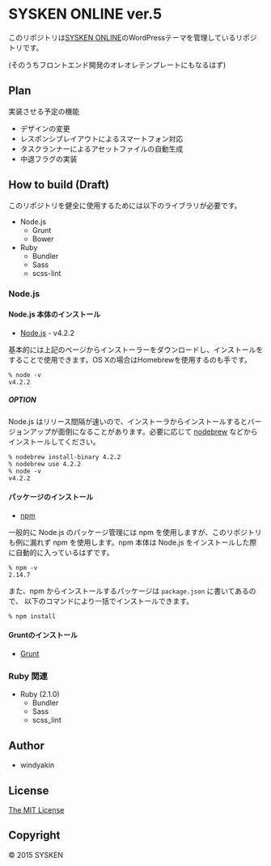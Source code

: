 # SYSKEN ONLINE ver.5

このリポジトリは[SYSKEN ONLINE](http://sysken.org/)のWordPressテーマを管理しているリポジトリです。

(そのうちフロントエンド開発のオレオレテンプレートにもなるはず)

## Plan

実装させる予定の機能

 * デザインの変更
 * レスポンシブレイアウトによるスマートフォン対応
 * タスクランナーによるアセットファイルの自動生成
 * 中退フラグの実装


## How to build (Draft)

このリポジトリを健全に使用するためには以下のライブラリが必要です。

 * Node.js
   * Grunt
   * Bower
 * Ruby
   * Bundler
   * Sass
   * scss-lint

### Node.js

#### Node.js 本体のインストール

 * [Node.js](https://nodejs.org/en/) - v4.2.2

基本的には上記のページからインストーラーをダウンロードし、インストールをすることで使用できます。OS Xの場合はHomebrewを使用するのも手です。

```
% node -v
v4.2.2
```

##### OPTION

Node.js はリリース間隔が速いので、インストーラからインストールするとバージョンアップが面倒になることがあります。必要に応じて [nodebrew](https://github.com/hokaccha/nodebrew) などからインストールしてください。

```
% nodebrew install-binary 4.2.2
% nodebrew use 4.2.2
% node -v
v4.2.2
```

#### パッケージのインストール

 * [npm](https://www.npmjs.com/)

一般的に Node.js のパッケージ管理には npm を使用しますが、このリポジトリも例に漏れず npm を使用します。npm 本体は Node.js をインストールした際に自動的に入っているはずです。

```
% npm -v
2.14.7
```

また、npm からインストールするパッケージは ``package.json`` に書いてあるので、 以下のコマンドにより一括でインストールできます。

```
% npm install
```

#### Gruntのインストール

 * [Grunt](http://gruntjs.com/)


### Ruby 関連

 * Ruby (2.1.0)
   * Bundler
   * Sass
   * scss_lint



## Author
 * windyakin

## License
[The MIT License](LICENSE)

## Copyright
&copy; 2015 SYSKEN
